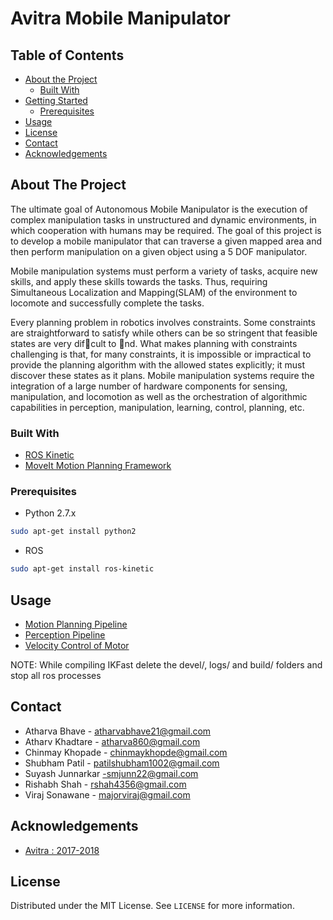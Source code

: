# Avitra Mobile Manipulator

<!-- TABLE OF CONTENTS -->

## Table of Contents

- [About the Project](#about-the-project)
  - [Built With](#built-with)
- [Getting Started](#getting-started)
  - [Prerequisites](#prerequisites)
- [Usage](#usage)
- [License](#license)
- [Contact](#contact)
- [Acknowledgements](#acknowledgements)

<!-- ABOUT THE PROJECT -->

## About The Project

The ultimate goal of Autonomous Mobile Manipulator is the execution of complex manipulation tasks in unstructured and dynamic environments, in which cooperation with humans may be required. The goal of this project is to develop a mobile manipulator that can traverse a given mapped area and then perform manipulation on a given object using a 5 DOF manipulator.

Mobile manipulation systems must perform a variety of tasks, acquire new skills, and apply these skills towards the tasks. Thus, requiring Simultaneous Localization and Mapping(SLAM) of the environment to locomote and successfully complete the tasks.

Every planning problem in robotics involves constraints. Some constraints are straightforward to satisfy while others can be so stringent that feasible states are very difcult to nd. What makes planning with constraints challenging is that, for many constraints, it is impossible or impractical to provide the planning algorithm with the allowed states explicitly; it must discover these states as it plans. Mobile manipulation systems require the integration of a large number of hardware components for sensing, manipulation, and locomotion as well as the orchestration of algorithmic capabilities in perception, manipulation, learning, control, planning, etc.

### Built With

- [ROS Kinetic](http://wiki.ros.org/)
- [MoveIt Motion Planning Framework](https://moveit.ros.org/)

### Prerequisites

- Python 2.7.x

```sh
sudo apt-get install python2
```

- ROS

```sh
sudo apt-get install ros-kinetic
```

<!-- USAGE EXAMPLES -->

## Usage

- [Motion Planning Pipeline](https://github.com/atharvkhadtare/fyp_ws/tree/manipulator_with_gripper)
- [Perception Pipeline](https://github.com/atharvkhadtare/fyp_ws/tree/3d_perception)
- [Velocity Control of Motor](https://github.com/rshah4356/velocity_control_of_motor)

NOTE: While compiling IKFast delete the devel/, logs/ and build/ folders and stop all ros processes

<!-- CONTACT -->

## Contact

- Atharva Bhave - atharvabhave21@gmail.com
- Atharv Khadtare - atharva860@gmail.com
- Chinmay Khopade - chinmaykhopde@gmail.com
- Shubham Patil - patilshubham1002@gmail.com
- Suyash Junnarkar -smjunn22@gmail.com
- Rishabh Shah - rshah4356@gmail.com
- Viraj Sonawane - majorviraj@gmail.com

<!-- Acknowledgements -->

## Acknowledgements

- [Avitra : 2017-2018](https://github.com/sachin0x18/Imitation)

<!-- LICENSE -->

## License

Distributed under the MIT License. See `LICENSE` for more information.

